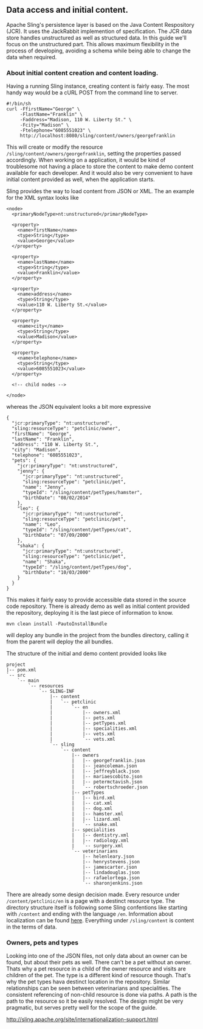 ## Data access and initial content.

Apache Sling's persistence layer is based on the Java Content Respository (JCR). It uses the JackRabbit implemention of specification. The JCR data store handles unstructured as well as structured data. In this guide we'll focus on the unstructured part. This allows maximum flexibility in the process of developing, avoiding a schema while being able to change the data when required.

### About initial content creation and content loading.

Having a running Sling instance, creating content is fairly easy. The most handy way would be a cURL POST from the command line to server.

    #!/bin/sh
    curl -FfirstName="George" \
         -FlastName="Franklin" \
         -Faddress="Madison, 110 W. Liberty St." \
         -Fcity="Madison" \
         -Ftelephone="6085551023" \
         http://localhost:8080/sling/content/owners/georgefranklin 

This will create or modify the resource ```/sling/content/owners/georgefranklin```, setting the properties passed accordingly. When working on a application, it would be kind of troublesome not having a place to store the content to make demo content available for each developer. And it would also be very convenient to have initial content provided as well, when the application starts.

Sling provides the way to load content from JSON or XML. The an example for the XML syntax looks like

    <node>
      <primaryNodeType>nt:unstructured</primaryNodeType>

      <property>
        <name>firstName</name>
        <type>String</type>
        <value>George</value>
      </property>

      <property>
        <name>lastName</name>
        <type>String</type>
        <value>Franklin</value>
      </property>

      <property>
        <name>address</name>
        <type>String</type>
        <value>110 W. Liberty St.</value>
      </property>

      <property>
        <name>city</name>
        <type>String</type>
        <value>Madison</value>
      </property>

      <property>
        <name>telephone</name>
        <type>String</type>
        <value>6085551023</value>
      </property>

      <!-- child nodes -->

    </node>

whereas the JSON equivalent looks a bit more expressive

    {
      "jcr:primaryType": "nt:unstructured",
      "sling:resourceType": "petclinic/owner",
      "firstName": "George",
      "lastName": "Franklin",
      "address": "110 W. Liberty St.",
      "city": "Madison",
      "telephone": "6085551023",
      "pets": {
        "jcr:primaryType": "nt:unstructured",
        "jenny": {
          "jcr:primaryType": "nt:unstructured",
          "sling:resourceType": "petclinic/pet",
          "name": "Jenny",
          "typeId": "/sling/content/petTypes/hamster",
          "birthDate": "08/02/2014"
        },
        "leo": {
          "jcr:primaryType": "nt:unstructured",
          "sling:resourceType": "petclinic/pet",
          "name": "Leo",
          "typeId": "/sling/content/petTypes/cat",
          "birthDate": "07/09/2000"
        },
        "shaka": {
          "jcr:primaryType": "nt:unstructured",
          "sling:resourceType": "petclinic/pet",
          "name": "Shaka",
          "typeId": "/sling/content/petTypes/dog",
          "birthDate": "10/03/2000"
        }
      }
    }

This makes it fairly easy to provide accessible data stored in the source code repository. There is already demo as well as initial content provided the repository, deploying it is the last piece of information to know.

    mvn clean install -PautoInstallBundle

will deploy any bundle in the project from the bundles directory, calling it from the parent will deploy the all bundles.

The structure of the initial and demo content provided looks like

    project
    |-- pom.xml
    `-- src
        `-- main
            `-- resources
                `-- SLING-INF
                    |-- content
                    |   `-- petclinic
                    |       `-- en
                    |           |-- owners.xml
                    |           |-- pets.xml
                    |           |-- petTypes.xml
                    |           |-- specialities.xml
                    |           |-- vets.xml
                    |           `-- vets.xml
                    `-- sling
                        `-- content
                            |-- owners
                            |   |-- georgefranklin.json
                            |   |-- jeancoleman.json
                            |   |-- jeffreyblack.json
                            |   |-- mariaescobito.json
                            |   |-- petermctavish.json
                            |   `-- robertschroeder.json
                            |-- petTypes
                            |   |-- bird.xml
                            |   |-- cat.xml
                            |   |-- dog.xml
                            |   |-- hamster.xml
                            |   |-- lizard.xml
                            |   `-- snake.xml
                            |-- specialities
                            |   |-- dentistry.xml
                            |   |-- radiology.xml
                            |   `-- surgery.xml
                            `-- veterinarians
                                |-- helenleary.json
                                |-- henrystevens.json
                                |-- jamescarter.json
                                |-- lindadouglas.json
                                |-- rafaelortega.json
                                `-- sharonjenkins.json

There are already some design decision made. Every resource under ```/content/petclinic/en``` is a page with a destinct resource type. The directory structure itself is following some Sling confentions like starting with ```/content``` and ending with the language ```/en```. Information about localization can be found [here](http://sling.apache.org/site/internationalization-support.html). Everything under ```/sling/content``` is content in the terms of data.

### Owners, pets and types

Looking into one of the JSON files, not only data about an owner can be found, but about their pets as well. There can't be a pet without an owner. Thats why a pet resource in a child of the owner resource and visits are children of the pet. The type is a different kind of resource though. That's why the pet types hava destinct location in the repository. Similar relationships can be seen between veterinarians and specialities. The consistent referencing of non-child resource is done via paths. A path is the path to the resource so it be easily resolved. The design might be very pragmatic, but serves pretty well for the scope of the guide.


http://sling.apache.org/site/internationalization-support.html 



